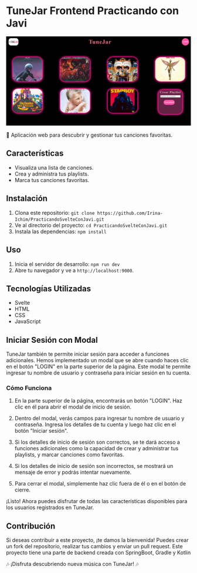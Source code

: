 # TuneJar Frontend Practicando con Javi

![TuneJar Screenshot](/img/Captura%20de%20pantalla%20(130).png)

🎵 Aplicación web para descubrir y gestionar tus canciones favoritas.

## Características

- Visualiza una lista de canciones.
- Crea y administra tus playlists.
- Marca tus canciones favoritas.

## Instalación

1. Clona este repositorio: `git clone https://github.com/Irina-Ichim/PracticandoSvelteConJavi.git`
2. Ve al directorio del proyecto: `cd PracticandoSvelteConJavi.git`
3. Instala las dependencias: `npm install`

## Uso

1. Inicia el servidor de desarrollo: `npm run dev`
2. Abre tu navegador y ve a `http://localhost:9000`.

## Tecnologías Utilizadas

- Svelte
- HTML
- CSS
- JavaScript

## Iniciar Sesión con Modal

TuneJar también te permite iniciar sesión para acceder a funciones adicionales. Hemos implementado un modal que se abre cuando haces clic en el botón "LOGIN" en la parte superior de la página. Este modal te permite ingresar tu nombre de usuario y contraseña para iniciar sesión en tu cuenta.

### Cómo Funciona

1. En la parte superior de la página, encontrarás un botón "LOGIN". Haz clic en él para abrir el modal de inicio de sesión.

2. Dentro del modal, verás campos para ingresar tu nombre de usuario y contraseña. Ingresa los detalles de tu cuenta y luego haz clic en el botón "Iniciar sesión".

3. Si los detalles de inicio de sesión son correctos, se te dará acceso a funciones adicionales como la capacidad de crear y administrar tus playlists, y marcar canciones como favoritas.

4. Si los detalles de inicio de sesión son incorrectos, se mostrará un mensaje de error y podrás intentar nuevamente.

5. Para cerrar el modal, simplemente haz clic fuera de él o en el botón de cierre.

¡Listo! Ahora puedes disfrutar de todas las características disponibles para los usuarios registrados en TuneJar.


## Contribución

Si deseas contribuir a este proyecto, ¡te damos la bienvenida! Puedes crear un fork del repositorio, realizar tus cambios y enviar un pull request.
Este proyecto tiene una parte de backend creada con SpringBoot, Gradle y Kotlin

🎶 ¡Disfruta descubriendo nueva música con TuneJar! 🎶
